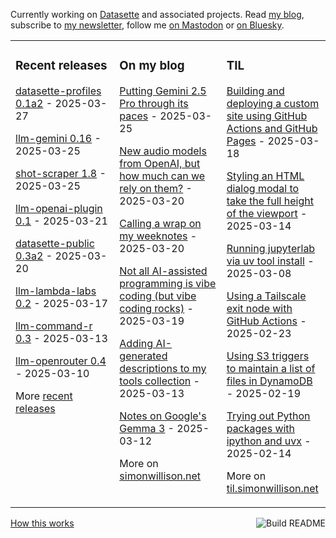 Currently working on [Datasette](https://datasette.io/) and associated projects. Read [my blog](https://simonwillison.net/), subscribe to [my newsletter](https://simonw.substack.com/), follow me <a href="https://fedi.simonwillison.net/@simon">on Mastodon</a> or [on Bluesky](https://bsky.app/profile/simonwillison.net).

<table><tr><td valign="top" width="33%">

### Recent releases
<!-- recent_releases starts -->
[datasette-profiles 0.1a2](https://github.com/datasette/datasette-profiles/releases/tag/0.1a2) - 2025-03-27

[llm-gemini 0.16](https://github.com/simonw/llm-gemini/releases/tag/0.16) - 2025-03-25

[shot-scraper 1.8](https://github.com/simonw/shot-scraper/releases/tag/1.8) - 2025-03-25

[llm-openai-plugin 0.1](https://github.com/simonw/llm-openai-plugin/releases/tag/0.1) - 2025-03-21

[datasette-public 0.3a2](https://github.com/datasette/datasette-public/releases/tag/0.3a2) - 2025-03-20

[llm-lambda-labs 0.2](https://github.com/simonw/llm-lambda-labs/releases/tag/0.2) - 2025-03-17

[llm-command-r 0.3](https://github.com/simonw/llm-command-r/releases/tag/0.3) - 2025-03-13

[llm-openrouter 0.4](https://github.com/simonw/llm-openrouter/releases/tag/0.4) - 2025-03-10
<!-- recent_releases ends -->
More [recent releases](https://github.com/simonw/simonw/blob/main/releases.md)
</td><td valign="top" width="34%">

### On my blog
<!-- blog starts -->
[Putting Gemini 2.5 Pro through its paces](https://simonwillison.net/2025/Mar/25/gemini/) - 2025-03-25

[New audio models from OpenAI, but how much can we rely on them?](https://simonwillison.net/2025/Mar/20/new-openai-audio-models/) - 2025-03-20

[Calling a wrap on my weeknotes](https://simonwillison.net/2025/Mar/20/calling-a-wrap-on-my-weeknotes/) - 2025-03-20

[Not all AI-assisted programming is vibe coding (but vibe coding rocks)](https://simonwillison.net/2025/Mar/19/vibe-coding/) - 2025-03-19

[Adding AI-generated descriptions to my tools collection](https://simonwillison.net/2025/Mar/13/tools-colophon/) - 2025-03-13

[Notes on Google's Gemma 3](https://simonwillison.net/2025/Mar/12/gemma-3/) - 2025-03-12
<!-- blog ends -->
More on [simonwillison.net](https://simonwillison.net/)
</td><td valign="top" width="33%">

### TIL
<!-- tils starts -->
[Building and deploying a custom site using GitHub Actions and GitHub Pages](https://til.simonwillison.net/github-actions/github-pages) - 2025-03-18

[Styling an HTML dialog modal to take the full height of the viewport](https://til.simonwillison.net/css/dialog-full-height) - 2025-03-14

[Running jupyterlab via uv tool install](https://til.simonwillison.net/jupyter/jupyterlab-uv-tool-install) - 2025-03-08

[Using a Tailscale exit node with GitHub Actions](https://til.simonwillison.net/tailscale/tailscale-github-actions) - 2025-02-23

[Using S3 triggers to maintain a list of files in DynamoDB](https://til.simonwillison.net/aws/s3-triggers-dynamodb) - 2025-02-19

[Trying out Python packages with ipython and uvx](https://til.simonwillison.net/python/itry) - 2025-02-14
<!-- tils ends -->
More on [til.simonwillison.net](https://til.simonwillison.net/)
</td></tr></table>

<a href="https://github.com/simonw/simonw/actions"><img src="https://github.com/simonw/simonw/workflows/Build%20README/badge.svg" align="right" alt="Build README"></a> <a href="https://simonwillison.net/2020/Jul/10/self-updating-profile-readme/">How this works</a>
